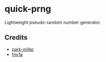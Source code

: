 # quick-prng

Lightweight pseudo-random number generator.

## Credits

- [park-miller](https://github.com/sindresorhus/park-miller)
- [fnv1a](https://github.com/sindresorhus/fnv1a)